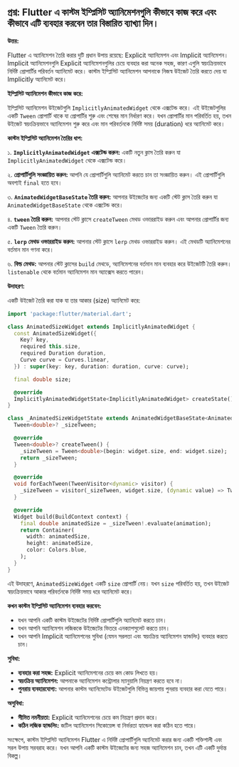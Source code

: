 ## প্রশ্ন: Flutter এ কাস্টম ইম্প্লিসিট অ্যানিমেশনগুলি কীভাবে কাজ করে এবং কীভাবে এটি ব্যবহার করবেন তার বিস্তারিত ব্যাখ্যা দিন।

**উত্তর:**

Flutter এ অ্যানিমেশন তৈরি করার দুটি প্রধান উপায় রয়েছে: Explicit অ্যানিমেশন এবং Implicit অ্যানিমেশন। Implicit অ্যানিমেশনগুলি Explicit অ্যানিমেশনগুলির চেয়ে ব্যবহার করা অনেক সহজ, কারণ এগুলি স্বয়ংক্রিয়ভাবে নির্দিষ্ট প্রোপার্টির পরিবর্তন অ্যানিমেট করে। কাস্টম ইম্প্লিসিট অ্যানিমেশন আপনাকে নিজস্ব উইজেট তৈরি করতে দেয় যা Implicitly অ্যানিমেট করে।

**ইম্প্লিসিট অ্যানিমেশন কীভাবে কাজ করে:**

ইম্প্লিসিট অ্যানিমেশন উইজেটগুলি `ImplicitlyAnimatedWidget` থেকে এক্সটেন্ড করে। এই উইজেটগুলির একটি `Tween` প্রোপার্টি থাকে যা প্রোপার্টির শুরু এবং শেষের মান নির্ধারণ করে। যখন প্রোপার্টির মান পরিবর্তিত হয়, তখন উইজেট স্বয়ংক্রিয়ভাবে অ্যানিমেশন শুরু করে এবং মান পরিবর্তনকে নির্দিষ্ট সময় (duration) ধরে অ্যানিমেট করে।

**কাস্টম ইম্প্লিসিট অ্যানিমেশন তৈরির ধাপ:**

১. **`ImplicitlyAnimatedWidget` এক্সটেন্ড করুন:** একটি নতুন ক্লাস তৈরি করুন যা `ImplicitlyAnimatedWidget` থেকে এক্সটেন্ড করে।

২. **প্রোপার্টিগুলি সংজ্ঞায়িত করুন:** আপনি যে প্রোপার্টিগুলি অ্যানিমেট করতে চান তা সংজ্ঞায়িত করুন। এই প্রোপার্টিগুলি অবশ্যই `final` হতে হবে।

৩. **`AnimatedWidgetBaseState` তৈরি করুন:** আপনার উইজেটের জন্য একটি স্টেট ক্লাস তৈরি করুন যা `AnimatedWidgetBaseState` থেকে এক্সটেন্ড করে।

৪. **`tween` তৈরি করুন:** আপনার স্টেট ক্লাসে `createTween` মেথড ওভাররাইড করুন এবং আপনার প্রোপার্টির জন্য একটি `Tween` তৈরি করুন।

৫. **`lerp` মেথড ওভাররাইড করুন:** আপনার স্টেট ক্লাসে `lerp` মেথড ওভাররাইড করুন। এই মেথডটি অ্যানিমেশনের বর্তমান মান গণনা করে।

৬. **বিল্ড মেথড:** আপনার স্টেট ক্লাসের `build` মেথডে, অ্যানিমেশনের বর্তমান মান ব্যবহার করে উইজেটটি তৈরি করুন। `listenable` থেকে বর্তমান অ্যানিমেশন মান অ্যাক্সেস করতে পারেন।

**উদাহরণ:**

একটি উইজেট তৈরি করা যাক যা তার আকার (size) অ্যানিমেট করে:

```dart
import 'package:flutter/material.dart';

class AnimatedSizeWidget extends ImplicitlyAnimatedWidget {
  const AnimatedSizeWidget({
    Key? key,
    required this.size,
    required Duration duration,
    Curve curve = Curves.linear,
  }) : super(key: key, duration: duration, curve: curve);

  final double size;

  @override
  ImplicitlyAnimatedWidgetState<ImplicitlyAnimatedWidget> createState() => _AnimatedSizeWidgetState();
}

class _AnimatedSizeWidgetState extends AnimatedWidgetBaseState<AnimatedSizeWidget> {
  Tween<double>? _sizeTween;

  @override
  Tween<double>? createTween() {
    _sizeTween = Tween<double>(begin: widget.size, end: widget.size);
    return _sizeTween;
  }

  @override
  void forEachTween(TweenVisitor<dynamic> visitor) {
    _sizeTween = visitor(_sizeTween, widget.size, (dynamic value) => Tween<double>(begin: value, end: widget.size)) as Tween<double>?;
  }

  @override
  Widget build(BuildContext context) {
    final double animatedSize = _sizeTween!.evaluate(animation);
    return Container(
      width: animatedSize,
      height: animatedSize,
      color: Colors.blue,
    );
  }
}
```

এই উদাহরণে, `AnimatedSizeWidget` একটি `size` প্রোপার্টি নেয়। যখন `size` পরিবর্তিত হয়, তখন উইজেট স্বয়ংক্রিয়ভাবে আকার পরিবর্তনকে নির্দিষ্ট সময় ধরে অ্যানিমেট করে।

**কখন কাস্টম ইম্প্লিসিট অ্যানিমেশন ব্যবহার করবেন:**

* যখন আপনি একটি কাস্টম উইজেটের নির্দিষ্ট প্রোপার্টিগুলি অ্যানিমেট করতে চান।
* যখন আপনি অ্যানিমেশন লজিককে উইজেটের ভিতরে এনক্যাপসুলেট করতে চান।
* যখন আপনি Implicit অ্যানিমেশনের সুবিধা (যেমন সরলতা এবং স্বয়ংক্রিয় অ্যানিমেশন হ্যান্ডলিং) ব্যবহার করতে চান।

**সুবিধা:**

* **ব্যবহার করা সহজ:** Explicit অ্যানিমেশনের চেয়ে কম কোড লিখতে হয়।
* **স্বয়ংক্রিয় অ্যানিমেশন:** আপনাকে অ্যানিমেশন কন্ট্রোলার ম্যানুয়ালি নিয়ন্ত্রণ করতে হবে না।
* **পুনরায় ব্যবহারযোগ্য:** আপনার কাস্টম অ্যানিমেটেড উইজেটগুলি বিভিন্ন জায়গায় পুনরায় ব্যবহার করা যেতে পারে।

**অসুবিধা:**

* **সীমিত নমনীয়তা:** Explicit অ্যানিমেশনের চেয়ে কম নিয়ন্ত্রণ প্রদান করে।
* **কঠিন লজিক হ্যান্ডলিং:** জটিল অ্যানিমেশন সিকোয়েন্স বা নির্ভরতা হ্যান্ডেল করা কঠিন হতে পারে।

সংক্ষেপে, কাস্টম ইম্প্লিসিট অ্যানিমেশন Flutter এ নির্দিষ্ট প্রোপার্টিগুলি অ্যানিমেট করার জন্য একটি শক্তিশালী এবং সরল উপায় সরবরাহ করে। যখন আপনি একটি কাস্টম উইজেটের জন্য সহজ অ্যানিমেশন চান, তখন এটি একটি দুর্দান্ত বিকল্প।